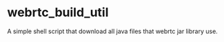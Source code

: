 # webrtc_build_util
A simple shell script that download all java files that webrtc jar library use.

